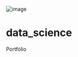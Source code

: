 ![image](https://user-images.githubusercontent.com/48536372/161395198-9acbbd50-1c5e-47f6-8373-a043ce5c1c33.png)




# data_science
Portfólio

